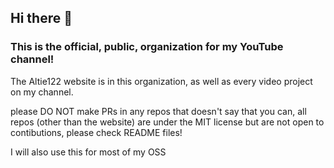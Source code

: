 ## Hi there 👋
### This is the official, public, organization for my YouTube channel!

The Altie122 website is in this organization, as well as every video project on my channel.

please DO NOT make PRs in any repos that doesn't say that you can, all repos (other than the website) are under the MIT license but are not open to contibutions, please check README files!

I will also use this for most of my OSS
<!--

**Here are some ideas to get you started:**

🙋‍♀️ A short introduction - what is your organization all about?
🌈 Contribution guidelines - how can the community get involved?
👩‍💻 Useful resources - where can the community find your docs? Is there anything else the community should know?
🍿 Fun facts - what does your team eat for breakfast?
🧙 Remember, you can do mighty things with the power of [Markdown](https://docs.github.com/github/writing-on-github/getting-started-with-writing-and-formatting-on-github/basic-writing-and-formatting-syntax)
-->
